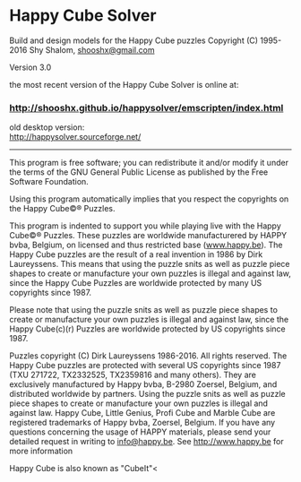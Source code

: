 ﻿
# Happy Cube Solver  
Build and design models for the Happy Cube puzzles
Copyright (C) 1995-2016 Shy Shalom, shooshx@gmail.com

Version 3.0

the most recent version of the Happy Cube Solver is online at:
### http://shooshx.github.io/happysolver/emscripten/index.html

old desktop version:  
http://happysolver.sourceforge.net/

  
----------  
  

This program is free software; you can redistribute it and/or modify it under the terms of the GNU General
Public License as published by the Free Software Foundation.

Using this program automatically implies that you respect the copyrights on the Happy Cube©® Puzzles.

This program is indented to support you while playing live with the Happy Cube©® Puzzles. These puzzles are 
worldwide manufacturered by HAPPY bvba, Belgium, on licensed and thus restricted base (www.happy.be). The 
Happy Cube puzzles are the result of a real invention in 1986 by Dirk Laureyssens. This means that using 
the puzzle snits as well as puzzle piece shapes to create or manufacture your own puzzles is illegal and 
against law, since the Happy Cube Puzzles are worldwide protected by many US copyrights since 1987. 

Please note that using the puzzle snits as well as puzzle piece shapes to create or 
manufacture your own puzzles is illegal and against law, since the Happy Cube(c)(r) Puzzles 
are worldwide protected by US copyrights since 1987. 

Puzzles copyright (C) Dirk Laureyssens 1986-2016. All rights reserved. The Happy Cube puzzles are protected
with several US copyrights since 1987 (TXU 271722, TX2332525, TX2359816 and many others). They are 
exclusively manufactured by Happy bvba, B-2980 Zoersel, Belgium, and distributed worldwide by partners. 
Using the puzzle snits as well as puzzle piece shapes to create or manufacture your own puzzles is illegal 
and against law. Happy Cube, Little Genius, Profi Cube and Marble Cube are registered trademarks of 
Happy bvba, Zoersel, Belgium. If you have any questions concerning the usage of HAPPY materials, please
send your detailed request in writing to info@happy.be. See http://www.happy.be for more information

Happy Cube is also known as "CubeIt"<


